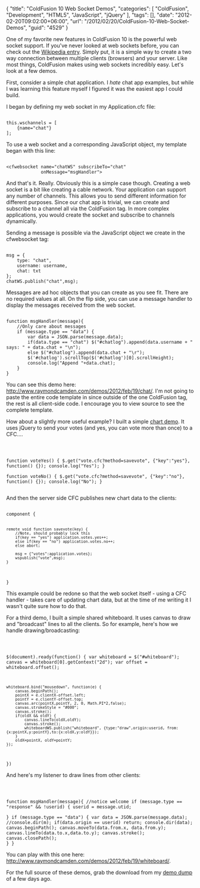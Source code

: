 {
	"title": "ColdFusion 10 Web Socket Demos",
	"categories": [
		"ColdFusion",
		"Development",
		"HTML5",
		"JavaScript",
		"jQuery"
	],
	"tags": [],
	"date": "2012-02-20T09:02:00+06:00",
	"url": "/2012/02/20/ColdFusion-10-Web-Socket-Demos",
	"guid": "4529"
}

One of my favorite new features in ColdFusion 10 is the powerful web socket support. If you've never looked at web sockets before, you can check out the <a href="http://en.wikipedia.org/wiki/Web_socket">Wikipedia entry</a>. Simply put, it is  a simple way to create a two way connection between multiple clients (browsers) and your server. Like most things, ColdFusion makes using web sockets incredibly easy. Let's look at a few demos.
<!--more-->
<p>

First, consider a simple chat application. I <i>hate</i> chat app examples, but while I was learning this feature myself I figured it was the easiest app I could build. 

<p>

I began by defining my web socket in my Application.cfc file:

<p>

<code>
this.wschannels = [
	{name="chat"}
];
</code>

<p>

To use a web socket and a corresponding JavaScript object, my template began with this line:

<p>

<code>
&lt;cfwebsocket name="chatWS" subscribeTo="chat" 
			 onMessage="msgHandler"&gt;
</code>

<p>

And that's it. Really. Obviously this is a simple case though. Creating a web socket is a bit like creating a cable network. Your application can support any number of channels. This allows you to send different information for different purposes. Since our chat app is trivial, we can create and subscribe to a channel all via the ColdFusion tag. In more complex applications, you would create the socket and subscribe to channels dynamically.

<p>

Sending a message is possible via the JavaScript object we create in the cfwebsocket tag:

<p>

<code>
msg = {
	type: "chat",
	username: username,
	chat: txt
};
chatWS.publish("chat",msg);
</code>

<p>

Messages are ad hoc objects that you can create as you see fit. There are no required values at all. On the flip side, you can use a message handler to display the messages received from the web socket.

<p>

<code>
function msgHandler(message){
	//Only care about messages
	if (message.type == "data") {
		var data = JSON.parse(message.data);
		if(data.type == "chat") $("#chatlog").append(data.username + " says: " + data.chat + "\n");
		else $("#chatlog").append(data.chat + "\r");
		$('#chatlog').scrollTop($('#chatlog')[0].scrollHeight);
		console.log("Append "+data.chat);
	}
}
</code>

<p>

You can see this demo here: <a href="http://www.raymondcamden.com/demos/2012/feb/19/chat">http://www.raymondcamden.com/demos/2012/feb/19/chat/</a>. I'm not going to paste the entire code template in since outside of the one ColdFusion tag, the rest is all client-side code. I encourage you to view source to see the complete template. 

<p>

How about a slightly more useful example? I built a simple <a href="http://www.raymondcamden.com/demos/2012/feb/19/chart/">chart demo</a>. It uses jQuery to send your votes (and yes, you can vote more than once) to a CFC....

<p>

<code>

function voteYes() {
	$.get("vote.cfc?method=savevote", {"key":"yes"}, function() {});
	console.log("Yes");
}	
function voteNo() {
	$.get("vote.cfc?method=savevote", {"key":"no"}, function() {});
	console.log("No");
}	
</code>

<p>

And then the server side CFC publishes new chart data to the clients:

<p>

<code>
component {

	remote void function savevote(key) {
		//Note, should probably lock this
		if(key == "yes") application.votes.yes++;
		else if(key == "no") application.votes.no++;
		else abort;
		
		msg = {"votes":application.votes};
		wspublish("vote",msg);
	}

}
</code>

<p>

This example could be redone so that the web socket itself - using a CFC handler - takes care of updating chart data, but at the time of me writing it I wasn't quite sure how to do that. 

<p>

For a third demo, I built a simple shared whiteboard. It uses canvas to draw and "broadcast" lines to all the clients. So for example, here's how we handle drawing/broadcasting:

<p>

<code>

$(document).ready(function() {
	var whiteboard = $("#whiteboard");
	canvas = whiteboard[0].getContext("2d");
	var offset = whiteboard.offset();	

	whiteboard.bind("mousedown", function(e) {
		canvas.beginPath();
		pointX = e.clientX-offset.left;
		pointY = e.clientY-offset.top;
		canvas.arc(pointX,pointY, 2, 0, Math.PI*2,false);
		canvas.strokeStyle = "#000";
		canvas.stroke();
		if(oldX && oldY) {
			canvas.lineTo(oldX,oldY);
			canvas.stroke();
			whiteboardWS.publish("whiteboard", {type:"draw",origin:userid, from:{x:pointX,y:pointY},to:{x:oldX,y:oldY}});
		}
		oldX=pointX, oldY=pointY;
	});

})
</code>

<p>

And here's my listener to draw lines from other clients:

<p>

<code>

function msgHandler(message){
	//notice welcome
	if (message.type == "response" && !userid) {
		userid = message.utid;	
	}
	if (message.type == "data") {
		var data = JSON.parse(message.data);
		//console.dir(m);
		if(data.origin == userid) return;
		console.dir(data);
		canvas.beginPath();
		canvas.moveTo(data.from.x, data.from.y);
		canvas.lineTo(data.to.x,data.to.y);
		canvas.stroke();
		canvas.closePath();
	}
}
</code>

<p>


You can play with this one here: <a href="http://www.raymondcamden.com/demos/2012/feb/19/whiteboard/">http://www.raymondcamden.com/demos/2012/feb/19/whiteboard/</a>. 

<p>

For the full source of these demos, grab the download from my <a href="http://www.raymondcamden.com/index.cfm/2012/2/18/ColdFusion-10-Demo-Dump">demo dump</a> of a few days ago.